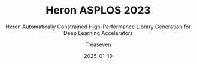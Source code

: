 ---
layout:     post
title:      Heron ASPLOS 2023
subtitle:   Heron Automatically Constrained High-Performance Library Generation for Deep Learning Accelerators
date:       2025-01-10
author:     Treaseven
header-img: img/bg20.jpg
catalog: true
tags:
    - code generation
    - compiler optimization
    - tensor computation
---